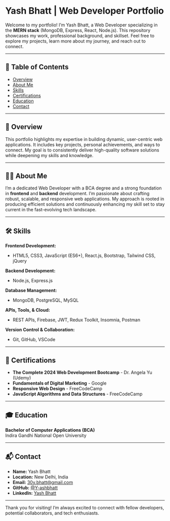 # Yash Bhatt | Web Developer Portfolio

Welcome to my portfolio! I’m Yash Bhatt, a Web Developer specializing in the **MERN stack** (MongoDB, Express, React, Node.js). This repository showcases my work, professional background, and skillset. Feel free to explore my projects, learn more about my journey, and reach out to connect.

---

## 📑 Table of Contents
- [Overview](#📖overview)
- [About Me](#👨‍💻about-me)
- [Skills](#🛠️skills)
- [Certifications](#📜certifications)
- [Education](#education)
- [Contact](#contact)

---

## 📖 Overview
This portfolio highlights my expertise in building dynamic, user-centric web applications. It includes key projects, personal achievements, and ways to connect. My goal is to consistently deliver high-quality software solutions while deepening my skills and knowledge.

---

## 👨‍💻 About Me
I’m a dedicated Web Developer with a BCA degree and a strong foundation in **frontend** and **backend** development. I’m passionate about crafting robust, scalable, and responsive web applications. My approach is rooted in producing efficient solutions and continuously enhancing my skill set to stay current in the fast-evolving tech landscape.

---

## 🛠️ Skills

**Frontend Development:**
- HTML5, CSS3, JavaScript (ES6+), React.js, Bootstrap, Tailwind CSS, jQuery

**Backend Development:**
- Node.js, Express.js

**Database Management:**
- MongoDB, PostgreSQL, MySQL

**APIs, Tools, & Cloud:**
- REST APIs, Firebase, JWT, Redux Toolkit, Insomnia, Postman

**Version Control & Collaboration:**
- Git, GitHub, VSCode

---


## 📜 Certifications
- **The Complete 2024 Web Development Bootcamp** - Dr. Angela Yu (Udemy)
- **Fundamentals of Digital Marketing** - Google
- **Responsive Web Design** - FreeCodeCamp
- **JavaScript Algorithms and Data Structures** - FreeCodeCamp

---

## 🎓 Education
**Bachelor of Computer Applications (BCA)**  
Indira Gandhi National Open University

---

## 📬 Contact

- **Name:** Yash Bhatt
- **Location:** New Delhi, India
- **Email:** [30y.bhatt@gmail.com](mailto:30y.bhatt@gmail.com)
- **GitHub:** [@Y-ashbhatt](https://github.com/Y-ashbhatt)
- **LinkedIn:** [Yash Bhatt](http://www.linkedin.com/in/yashbhatt30)

---

Thank you for visiting! I’m always excited to connect with fellow developers, potential collaborators, and tech enthusiasts.
